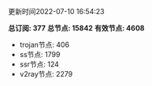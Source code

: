 更新时间2022-07-10 16:54:23

**总订阅: 377**
**总节点: 15842**
**有效节点: 4608**
- trojan节点: 406
- ss节点: 1799
- ssr节点: 124
- v2ray节点: 2279
